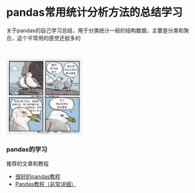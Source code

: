 

# pandas常用统计分析方法的总结学习

关于pandas的自己学习总结，用于分类统计一般的结构数据，主要是分类和聚合，这个平常用的感觉还挺多的


<!-- PROJECT LOGO -->
<br />

<p align="center">
  <div>
    <img src="images\去码头整点薯条.jpg" width="200" height="200" >
  </div>


</p>


### pandas的学习
推荐的文章和教程
- [很好的pandas教程](https://github.com/yeayee/joyful-pandas)
- [Pandas教程（非常详细）](http://c.biancheng.net/pandas/what-is-pandas.html)

